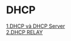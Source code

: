 
# **DHCP**      
[1.DHCP và DHCP Server](./DHCP/docs/1.DHCP_va_DHCP_Server.md)  
[2.DHCP RELAY](./Tim_hieu_chung/docs/1.2.Tim_hieu_ve_Linux.md)        
